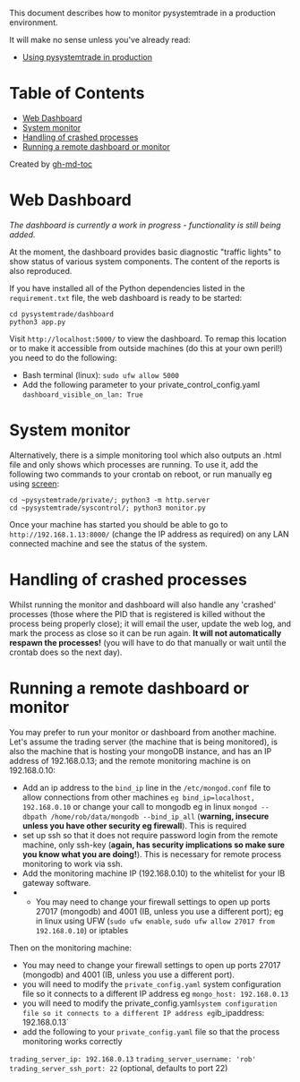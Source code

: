 This document describes how to monitor pysystemtrade in a production environment.

It will make no sense unless you've already read:

- [Using pysystemtrade in production](/production.md)

Table of Contents
=================

* [Web Dashboard](#web-dashboard)
* [System monitor](#system-monitor)
* [Handling of crashed processes](#handling-of-crashed-processes)
* [Running a remote dashboard or monitor](#running-a-remote-dashboard-or-monitor)

Created by [gh-md-toc](https://github.com/ekalinin/github-markdown-toc)


# Web Dashboard

*The dashboard is currently a work in progress - functionality is still being added.*

At the moment, the dashboard provides basic diagnostic "traffic lights" to show status of various system components. The content of the reports is also reproduced.

If you have installed all of the Python dependencies listed in the `requirement.txt` file, the web dashboard is ready to be started:

```
cd pysystemtrade/dashboard
python3 app.py
```

Visit `http://localhost:5000/` to view the dashboard. To remap this location or to make it accessible from outside machines (do this at your own peril!) you need to do the following:

- Bash terminal (linux): `sudo ufw allow 5000`
- Add the following parameter to your private_control_config.yaml `dashboard_visible_on_lan: True`

# System monitor

Alternatively, there is a simple monitoring tool which also outputs an .html file and only shows which processes are running. To use it, add the following two commands to your crontab on reboot, or run manually eg using [screen](https://linuxize.com/post/how-to-use-linux-screen/):

```
cd ~pysystemtrade/private/; python3 -m http.server
cd ~pysystemtrade/syscontrol/; python3 monitor.py
```

Once your machine has started you should be able to go to `http://192.168.1.13:8000/` (change the IP address as required) on any LAN connected machine and see the status of the system.

# Handling of crashed processes

Whilst running the monitor and dashboard will also handle any 'crashed' processes (those where the PID that is registered is killed without the process being properly close); it will email the user, update the web log, and mark the process as close so it can be run again. **It will not automatically respawn the processes!** (you will have to do that manually or wait until the crontab does so the next day).

# Running a remote dashboard or monitor

You may prefer to run your monitor or dashboard from another machine. Let's assume the trading server (the machine that is being monitored), is also the machine that is hosting your mongoDB instance, and has an IP address of 192.168.0.13; and the remote monitoring machine is on 192.168.0.10:

- Add an ip address to the `bind_ip` line in the `/etc/mongod.conf` file to allow connections from other machines `eg bind_ip=localhost, 192.168.0.10` or change your call to mongodb eg in linux `mongod --dbpath /home/rob/data/mongodb --bind_ip_all` (**warning, insecure unless you have other security eg firewall**). This is required
- set up ssh so that it does not require password login from the remote machine, only ssh-key (**again, has security implications so make sure you know what you are doing!**). This is necessary for remote process monitoring to work via ssh.
- Add the monitoring machine IP (192.168.0.10) to the whitelist for your IB gateway software.
- - You may need to change your firewall settings to open up ports 27017 (mongodb) and 4001 (IB, unless you use a different port); eg in linux using UFW (`sudo ufw enable`, `sudo ufw allow 27017 from 192.168.0.10`) or iptables

Then on the monitoring machine:

- You may need to change your firewall settings to open up ports 27017 (mongodb) and 4001 (IB, unless you use a different port).
- you will need to modify the `private_config.yaml` system configuration file so it connects to a different IP address eg `mongo_host: 192.168.0.13`
- you will need to modify the private_config.yaml` system configuration file so it connects to a different IP address eg `ib_ipaddress: 192.168.0.13` 
- add the following to your `private_config.yaml` file so that the process monitoring works correctly

`trading_server_ip: 192.168.0.13`
`trading_server_username: 'rob'`
`trading_server_ssh_port: 22` (optional, defaults to port 22)

